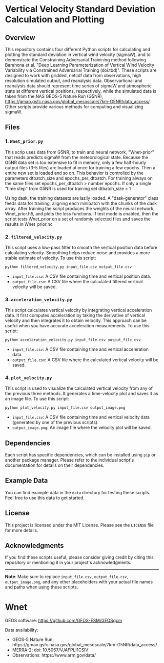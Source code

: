 

# Vertical Velocity Standard Deviation Calculation and Plotting

## Overview

This repository contains four different Python scripts for calculating and plotting the standard deviation in vertical wind velocity (sigmaW), and to demonstrate the Constraining Adversarial Trainining method following Barahona et al. "Deep Learning Parameterization of Vertical Wind Velocity Variability via Constrained Adversarial Training (doi:tbd)". These scripts are designed to work with gridded, netcdf data from observations, high resolution simulated output, and reanalysis data. Observartional and reanalysis data should represent time series of sigmaW and atmospheric state  at different vertical positions, respectively, while the simulated data is taken from the NAS GEOS-5 Nature Run (G5NR), https://gmao.gsfc.nasa.gov/global_mesoscale/7km-G5NR/data_access/. Other scripts provide various methods for computing and visualizing sigmaW.

## Files

### 1. `Wnet_prior.py`

This scrip uses data from G5NR, to train and neural network, "Wnet-prior" that reads predicts sigmaW from the meteorological state. Because the G5NR data set is too extensive to fit in memory, only a few half-hourly output files (3-5 files) are loaded at once for training a few epochs. Then a entire new set is loaded and so on. This behavior is controlled by the parameters dtbatch_size and epochs_per_dtbatch. For training always on the same files set epochs_per_dtbatch > number epochs. If only a single "time step" from G5NR is used for training set dtbatch_size = 1   

Using dask, the training datasets are lazily loaded. A "dask-generator" class feeds data for training, aligning each minibatch with the chunks of the dask array.  After training the script produces the weights of the neural network, Wnet_prior.h5, and plots the loss functions. If test mode is enabled, then the script tests Wnet_prior on a set of randomly selected files and saves the results in Wnet_prior.nc 

### 2. `filtered_velocity.py`

This script uses a low-pass filter to smooth the vertical position data before calculating velocity. Smoothing helps reduce noise and provides a more stable estimate of velocity. To use this script:

```bash
python filtered_velocity.py input_file.csv output_file.csv
```

- `input_file.csv`: A CSV file containing time and vertical position data.
- `output_file.csv`: A CSV file where the calculated filtered vertical velocity will be saved.

### 3. `acceleration_velocity.py`

This script calculates vertical velocity by integrating vertical acceleration data. It first computes acceleration by taking the derivative of vertical velocity and then integrates it to obtain velocity. This approach can be useful when you have accurate acceleration measurements. To use this script:

```bash
python acceleration_velocity.py input_file.csv output_file.csv
```

- `input_file.csv`: A CSV file containing time and vertical acceleration data.
- `output_file.csv`: A CSV file where the calculated vertical velocity will be saved.

### 4. `plot_velocity.py`

This script is used to visualize the calculated vertical velocity from any of the previous three methods. It generates a time-velocity plot and saves it as an image file. To use this script:

```bash
python plot_velocity.py input_file.csv output_image.png
```

- `input_file.csv`: A CSV file containing time and vertical velocity data (generated by one of the previous scripts).
- `output_image.png`: An image file where the velocity plot will be saved.

## Dependencies

Each script has specific dependencies, which can be installed using `pip` or another package manager. Please refer to the individual script's documentation for details on their dependencies.

## Example Data

You can find example data in the `data` directory for testing these scripts. Feel free to use this data to get started.

## License

This project is licensed under the MIT License. Please see the `LICENSE` file for more details.

## Acknowledgments

If you find these scripts useful, please consider giving credit by citing this repository or mentioning it in your project's acknowledgments.

---

**Note**: Make sure to replace `input_file.csv`, `output_file.csv`, `output_image.png`, and any other placeholders with your actual file names and paths when using these scripts.

# Wnet

GEOS software: https://github.com/GEOS-ESM/GEOSgcm

Data availability:
<ul>
<li>GEOS-5 Nature Run: https://gmao.gsfc.nasa.gov/global_mesoscale/7km-G5NR/data_access/
<li>MERRA-2: doi: 10.5067/VJAFPLI1CSIV
<li>Observations: https://www.arm.gov/data/
